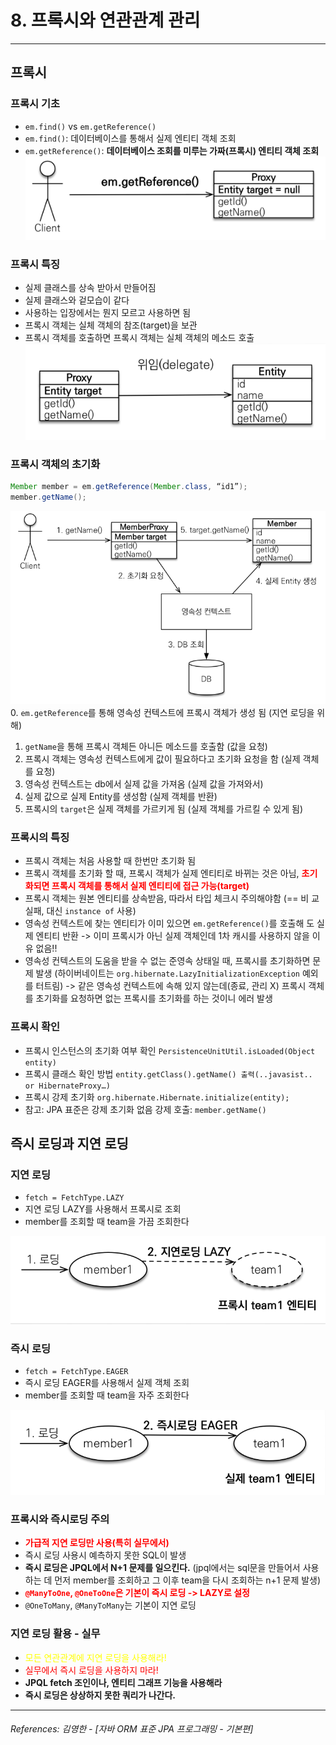 # 8. 프록시와 연관관계 관리

----

## 프록시

### 프록시 기초
- `em.find()` vs `em.getReference()`
- `em.find()`: 데이터베이스를 통해서 실제 엔티티 객체 조회
- `em.getReference()`: **데이터베이스 조회를 미루는 가짜(프록시) 엔티티 객체 조회**
![img_8.png](img_8.png)

### 프록시 특징
- 실제 클래스를 상속 받아서 만들어짐
- 실제 클래스와 겉모습이 같다
- 사용하는 입장에서는 뭔지 모르고 사용하면 됨 
- 프록시 객체는 실체 객체의 참조(target)을 보관
- 프록시 객체를 호출하면 프록시 객체는 실체 객체의 메소드 호출
![img_10.png](img_10.png)

### 프록시 객체의 초기화
```java
Member member = em.getReference(Member.class, “id1”);
member.getName();
```
![img_11.png](img_11.png)
0. `em.getReference`를 통해 영속성 컨텍스트에 프록시 객체가 생성 됨 (지연 로딩을 위해)
1. `getName`을 통해 프록시 객체든 아니든 메소드를 호출함 (값을 요청)
2. 프록시 객체는 영속성 컨텍스트에게 값이 필요하다고 초기화 요청을 함 (실제 객체를 요청)
3. 영속성 컨텍스트는 db에서 실제 값을 가져옴 (실제 값을 가져와서)
4. 실제 값으로 실제 Entity를 생성함 (실제 객체를 반환)
5. 프록시의 `target`은 실제 객체를 가르키게 됨 (실제 객체를 가르킬 수 있게 됨)

### 프록시의 특징
- 프록시 객체는 처음 사용할 때 한번만 초기화 됨
- 프록시 객체를 초기화 할 때, 프록시 객체가 실제 엔티티로 바뀌는 것은 아님, <span style="color:red">**초기화되면 프록시 객체를 통해서 실제 엔티티에 접근 가능(target)**</span>
- 프록시 객체는 원본 엔티티를 상속받음, 따라서 타입 체크시 주의해야함 (== 비
  교 실패, 대신 `instance of` 사용)
- 영속성 컨텍스트에 찾는 엔티티가 이미 있으면 `em.getReference()`를 호출해
  도 실제 엔티티 반환 -> 이미 프록시가 아닌 실제 객체인데 1차 캐시를 사용하지 않을 이유 없음!!
- 영속성 컨텍스트의 도움을 받을 수 없는 준영속 상태일 때, 프록시를 초기화하면
  문제 발생 (하이버네이트는 `org.hibernate.LazyInitializationException` 예외를 터트림)
-> 같은 영속성 컨텍스트에 속해 있지 않는데(종료, 관리 X) 프록시 객체를 초기화를 요청하면 없는 프록시를 초기화를 하는 것이니 에러 발생

### 프록시 확인
- 프록시 인스턴스의 초기화 여부 확인
`PersistenceUnitUtil.isLoaded(Object entity)`
- 프록시 클래스 확인 방법
`entity.getClass().getName() 출력(..javasist.. or
HibernateProxy…)`
- 프록시 강제 초기화
`org.hibernate.Hibernate.initialize(entity);`
- 참고: JPA 표준은 강제 초기화 없음
강제 호출: `member.getName()`

## 즉시 로딩과 지연 로딩

### 지연 로딩
- `fetch = FetchType.LAZY`
- 지연 로딩 LAZY를 사용해서 프록시로 조회
- member를 조회할 때 team을 가끔 조회한다

![img_12.png](img_12.png)


### 즉시 로딩
- `fetch = FetchType.EAGER`
- 즉시 로딩 EAGER를 사용해서 실제 객체 조회
- member를 조회할 때 team을 자주 조회한다

![img_13.png](img_13.png)

### 프록시와 즉시로딩 주의
- <span style="color:red">**가급적 지연 로딩만 사용(특히 실무에서)**</span>
- 즉시 로딩 사용시 예측하지 못한 SQL이 발생
- **즉시 로딩은 JPQL에서 N+1 문제를 일으킨다.** (jpql에서는 sql문을 만들어서 사용하는 데 먼저 member를 조회하고 그 이후 team을 다시 조회하는 n+1 문제 발생)
- <span style="color:red">**`@ManyToOne`, `@OneToOne`은 기본이 즉시 로딩
  -> LAZY로 설정**</span>
- `@OneToMany`, `@ManyToMany`는 기본이 지연 로딩

### 지연 로딩 활용 - 실무
- <span style="color:yellow">모든 연관관계에 지연 로딩을 사용해라!</span>
- <span style="color:red">실무에서 즉시 로딩을 사용하지 마라!</span>
- **JPQL fetch 조인이나, 엔티티 그래프 기능을 사용해라**
- **즉시 로딩은 상상하지 못한 쿼리가 나간다.**

----  

###### References: 김영한 - [자바 ORM 표준 JPA 프로그래밍 - 기본편]
